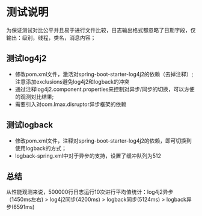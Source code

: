 # 测试说明
为保证测试对比公平并且易于进行文件比较，日志输出格式都忽略了日期字段，仅输出：级别，线程，类名，消息内容；

## 测试log4j2
- 修改pom.xml文件，激活对spring-boot-starter-log4j2的依赖（去掉注释）; 注意添加exclusions避免log4j2和logback的冲突
- 通过注释log4j2.component.properties来控制对异步/同步的切换，可以方便的观测对比结果;
- 需要引入对com.lmax.disruptor异步框架的依赖

## 测试logback
- 修改pom.xml文件，注释对spring-boot-starter-log4j2的依赖，即可切换到使用logback的方式；
- logback-spring.xml中对于异步的支持，设置了缓冲队列为512


## 总结
从性能观测来说，500000行日志运行10次进行平均值统计：log4j2异步（1450ms左右) > log4j2同步(4200ms) > logback同步(5124ms) > logback异步(6591ms)